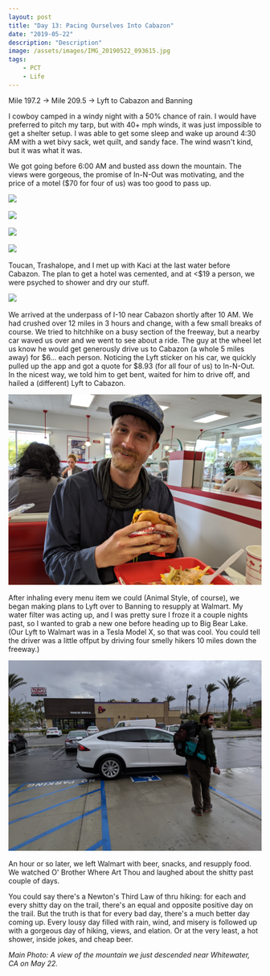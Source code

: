 ```yaml
---
layout: post
title: "Day 13: Pacing Ourselves Into Cabazon"
date: "2019-05-22"
description: "Description"
image: /assets/images/IMG_20190522_093615.jpg
tags:
    - PCT
    - Life
---
```

Mile 197.2 -> Mile 209.5 -> Lyft to Cabazon and Banning

I cowboy camped in a windy night with a 50% chance of rain. I would have preferred to pitch my tarp, but with 40+ mph winds, it was just impossible to get a shelter setup. I was able to get some sleep and wake up around 4:30 AM with a wet bivy sack, wet quilt, and sandy face. The wind wasn't kind, but it was what it was. 

We got going before 6:00 AM and busted ass down the mountain. The views were gorgeous, the promise of In-N-Out was motivating, and the price of a motel ($70 for four of us) was too good to pass up.

![](/assets/images/MVIMG_20190522_075834.jpg)

![](/assets/images/IMG_20190522_071943.jpg)

![](/assets/images/IMG_20190522_095744.jpg)

![](/assets/images/IMG_20190522_092633.jpg)

Toucan, Trashalope, and I met up with Kaci at the last water before Cabazon. The plan to get a hotel was cemented, and at <$19 a person, we were psyched to shower and dry our stuff. 

![](/assets/images/MVIMG_20190522_101321.jpg)

We arrived at the underpass of I-10 near Cabazon shortly after 10 AM. We had crushed over 12 miles in 3 hours and change, with a few small breaks of course. We tried to hitchhike on a busy section of the freeway, but a nearby car waved us over and we went to see about a ride. The guy at the wheel let us know he would get generously drive us to Cabazon (a whole 5 miles away) for $6... each person. Noticing the Lyft sticker on his car, we quickly pulled up the app and got a quote for $8.93 (for all four of us) to In-N-Out. In the nicest way, we told him to get bent, waited for him to drive off, and hailed a (different) Lyft to Cabazon.

![](/assets/images/IMG_20190522_110242_1.jpg)

After inhaling every menu item we could (Animal Style, of course), we began making plans to Lyft over to Banning to resupply at Walmart. My water filter was acting up, and I was pretty sure I froze it a couple nights past, so I wanted to grab a new one before heading up to Big Bear Lake. (Our Lyft to Walmart was in a Tesla Model X, so that was cool. You could tell the driver was a little offput by driving four smelly hikers 10 miles down the freeway.)

![](/assets/images/IMG_20190522_122436.jpg)

An hour or so later, we left Walmart with beer, snacks, and resupply food. We watched O' Brother Where Art Thou and laughed about the shitty past couple of days.

You could say there's a Newton's Third Law of thru hiking: for each and every shitty day on the trail, there's an equal and opposite positive day on the trail. But the truth is that for every bad day, there's a much better day coming up. Every lousy day filled with rain, wind, and misery is followed up with a gorgeous day of hiking, views, and elation. Or at the very least, a hot shower, inside jokes, and cheap beer.

*Main Photo: A view of the mountain we just descended near Whitewater, CA on May 22.*
